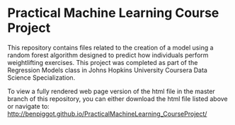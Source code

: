 Practical Machine Learning Course Project
======================================
This repository contains files related to the creation of a model using a random forest algorithm designed to predict how individuals perform weightlifting exercises. This project was completed as part of the Regression Models class in Johns Hopkins University Coursera Data Science Specialization.

To view a fully rendered web page version of the html file in the master branch of this repository, you can either download the html file listed above or navigate to: http://benpiggot.github.io/PracticalMachineLearning_CourseProject/
